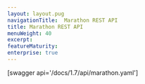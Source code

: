 ```yaml
---
layout: layout.pug
navigationTitle:  Marathon REST API
title: Marathon REST API
menuWeight: 40
excerpt:
featureMaturity:
enterprise: true
---
```


[swagger api='/docs/1.7/api/marathon.yaml']